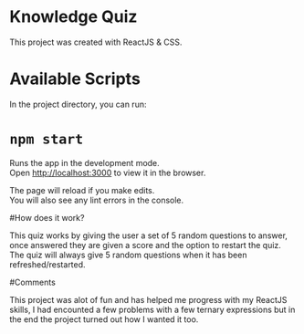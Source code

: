 # Knowledge Quiz

This project was created with ReactJS & CSS.

# Available Scripts

In the project directory, you can run:

# `npm start`

Runs the app in the development mode.\
Open [http://localhost:3000](http://localhost:3000) to view it in the browser.

The page will reload if you make edits.\
You will also see any lint errors in the console.


#How does it work?

This quiz works by giving the user a set of 5 random questions to answer, once answered they are given a score and the option to restart the quiz. The quiz will always give 5 random questions when it has been refreshed/restarted. 

#Comments

This project was alot of fun and has helped me progress with my ReactJS skills, I had encounted a few problems with a few ternary expressions but in the end the project turned out how I wanted it too.
